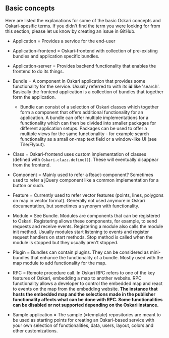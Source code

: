 ## Basic concepts

Here are listed the explanations for some of the basic Oskari concepts and Oskari-spesific terms. If you didn't find the term you were looking for from this section, please let us know by creating an issue in GitHub.

- Application = Provides a service for the end-user
- Application-frontend = Oskari-frontend with collection of pre-existing bundles and application specific bundles.
- Application-server = Provides backend functionality that enables the frontend to do its things.

- Bundle = A component in Oskari application that provides some functionality for the service. Usually referred to with its **id** like 'search'. Basically the frontend application is a collection of bundles that together form the application.
    - Bundle can consist of a selection of Oskari classes which together form a component that offers additional functionality for an application. A bundle can offer multiple implementations for a functionality which can then be divided into smaller packages for different application setups. Packages can be used to offer a multiple views for the same functionality - for example search functionality as a small on-map text field or a window-like UI (see Tile/Flyout).

- Class = Oskari-frontend uses custom implementation of classes (defined with `Oskari.clazz.define()`). These will eventually disappear from the frontend.
- Component = Mainly used to refer a React-component? Sometimes used to refer a jQuery component like a common implementation for a button or such.
- Feature = Currently used to refer vector features (points, lines, polygons on map in vector format). Generally not used anymore in Oskari documentation, but sometimes a synonym with functionality.
- Module = See Bundle. Modules are components that can be registered to Oskari. Registering allows these components, for example, to send requests and receive events. Registering a module also calls the module init method. Usually modules start listening to events and register request handlers on start methods. Stop method is called when the module is stopped but they usually aren't stopped.
- Plugin = Bundles can contain plugins. They can be considered as mini-bundles that enhance the functionality of a bundle. Mostly used with the map module to add functionality for the map.
- RPC = Remote procedure call. In Oskari RPC refers to one of the key features of Oskari, embedding a map to another website. RPC functionality allows a developer to control the embedded map and react to events on the map from the embedding website. **The instance that hosts the embedded map and the selections made in the publisher functionality affects what can be done with RPC. Some functionalities can be disabled or not supported depending on the Oskari instance.**
- Sample application = The sample (=template) repositories are meant to be used as starting points for creating an Oskari-based service with your own selection of functionalities, data, users, layout, colors and other customizations.